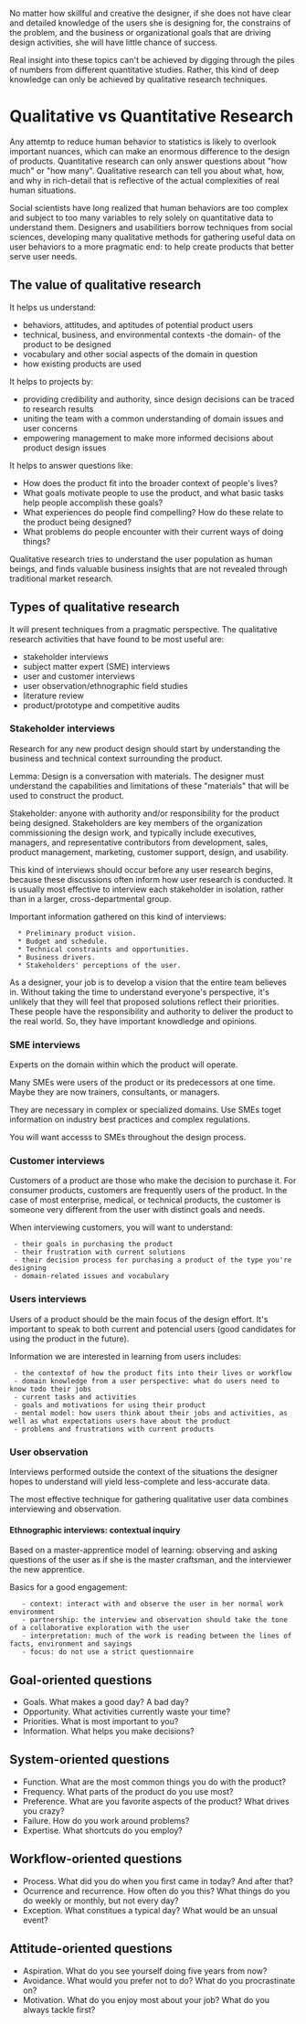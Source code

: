 No matter how skillful and creative the designer, if she does not have clear and
detailed knowledge of the users she is designing for, the constrains of the
problem, and the business or organizational goals that are driving design
activities, she will have little chance of success.

Real insight into these topics can't be achieved by digging through the piles of
numbers from different quantitative studies. Rather, this kind of deep knowledge
can only be achieved by qualitative research techniques.

# Qualitative vs Quantitative Research

Any attemtp to reduce human behavior to statistics is likely to overlook
important nuances, which can make an enormous difference to the design of
products. Quantitative research can only answer questions about "how much" or
"how many". Qualitative research can tell you about what, how, and why in
rich-detail that is reflective of the actual complexities of real human
situations.

Social scientists have long realized that human behaviors are too complex and
subject to too many variables to rely solely on quantitative data to understand
them. Designers and usabilitiers borrow techniques from social sciences,
developing many qualitative methods for gathering useful data on user behaviors
to a more pragmatic end: to help create products that better serve user needs.

## The value of qualitative research

It helps us understand:

   * behaviors, attitudes, and aptitudes of potential product users
   * technical, business, and environmental contexts -the domain- of the product
     to be designed
   * vocabulary and other social aspects of the domain in question
   * how existing products are used

It helps to projects by:

   * providing credibility and authority, since design decisions can be traced
     to research results
   * uniting the team with a common understanding of domain issues and user
     concerns
   * empowering management to make more informed decisions about product design
     issues

It helps to answer questions like:

   * How does the product fit into the broader context of people's lives?
   * What goals motivate people to use the product, and what basic tasks help
     people accomplish these goals?
   * What experiences do people find compelling? How do these relate to the
     product being designed?
   * What problems do people encounter with their current ways of doing things?


Qualitative research tries to understand the user population as human beings,
and finds valuable business insights that are not revealed through traditional
market research.

## Types of qualitative research

It will present techniques from a pragmatic perspective. The qualitative
research activities that have found to be most useful are:

   * stakeholder interviews
   * subject matter expert (SME) interviews
   * user and customer interviews
   * user observation/ethnographic field studies
   * literature review
   * product/prototype and competitive audits

### Stakeholder interviews

Research for any new product design should start by understanding the business
and technical context surrounding the product.

Lemma: Design is a conversation with materials. The designer must understand the
capabilities and limitations of these "materials" that will be used to construct
the product.

Stakeholder: anyone with authority and/or responsibility for the product being
designed. Stakeholders are key members of the organization commissioning the
design work, and typically include executives, managers, and representative
contributors from development, sales, product management, marketing, customer
support, design, and usability.

This kind of interviews should occur before any user research begins, because
these discussions often inform how user research is conducted. It is usually
most effective to interview each stakeholder in isolation, rather than in a
larger, cross-departmental group.

Important information gathered on this kind of interviews:

	  * Preliminary product vision.
	  * Budget and schedule.
	  * Technical constraints and opportunities.
	  * Business drivers.
	  * Stakeholders' perceptions of the user.

As a designer, your job is to develop a vision that the entire team believes in.
Without taking the time to understand everyone's perspective, it's unlikely that
they will feel that proposed solutions reflect their priorities. These people
have the responsibility and authority to deliver the product to the real world.
So, they have important knowdledge and opinions.


### SME interviews

Experts on the domain within which the product will operate.

Many SMEs were users of the product or its predecessors at one time. Maybe they
are now trainers, consultants, or managers.

They are necessary in complex or specialized domains. Use SMEs toget information
on industry best practices and complex regulations.

You will want accesss to SMEs throughout the design process.


### Customer interviews

Customers of a product are those who make the decision to purchase it. For
consumer products, customers are frequently users of the product. In the case of
most enterprise, medical, or technical products, the customer is someone very
different from the user with distinct goals and needs.

When interviewing customers, you will want to understand:

     - their goals in purchasing the product
     - their frustration with current solutions
     - their decision process for purchasing a product of the type you're designing
     - domain-related issues and vocabulary


### Users interviews

Users of a product should be the main focus of the design effort. It's important
to speak to both current and potencial users (good candidates for using the
product in the future).

Information we are interested in learning from users includes:

     - the contextof of how the product fits into their lives or workflow
     - domain knowledge from a user perspective: what do users need to know todo their jobs
     - current tasks and activities
     - goals and motivations for using their product
     - mental model: how users think about their jobs and activities, as well as what expectations users have about the product
     - problems and frustrations with current products


### User observation

Interviews performed outside the context of the situations the designer hopes to
understand will yield less-complete and less-accurate data.

The most effective technique for gathering qualitative user data combines
interviewing and observation.


#### Ethnographic interviews: contextual inquiry

Based on a master-apprentice model of learning: observing and asking questions
of the user as if she is the master craftsman, and the interviewer the new
apprentice.

Basics for a good engagement:

       - context: interact with and observe the user in her normal work environment
       - partnership: the interview and observation should take the tone of a collaborative exploration with the user
       - interpretation: much of the work is reading between the lines of facts, environment and sayings
       - focus: do not use a strict questionnaire


## Goal-oriented questions

   - Goals. What makes a good day? A bad day?
   - Opportunity. What activities currently waste your time?
   - Priorities. What is most important to you?
   - Information. What helps you make decisions?


## System-oriented questions

   - Function. What are the most common things you do with the product?
   - Frequency. What parts of the product do you use most?
   - Preference. What are you favorite aspects of the product? What drives you
     crazy?
   - Failure. How do you work around problems?
   - Expertise. What shortcuts do you employ?


## Workflow-oriented questions

   - Process. What did you do when you first came in today? And after that?
   - Ocurrence and recurrence. How often do you this? What things do you do
     weekly or monthly, but not every day?
   - Exception. What constitues a typical day? What would be an unsual event?


## Attitude-oriented questions

   - Aspiration. What do you see yourself doing five years from now?
   - Avoidance. What would you prefer not to do? What do you procrastinate on?
   - Motivation. What do you enjoy most about your job? What do you always
     tackle first?